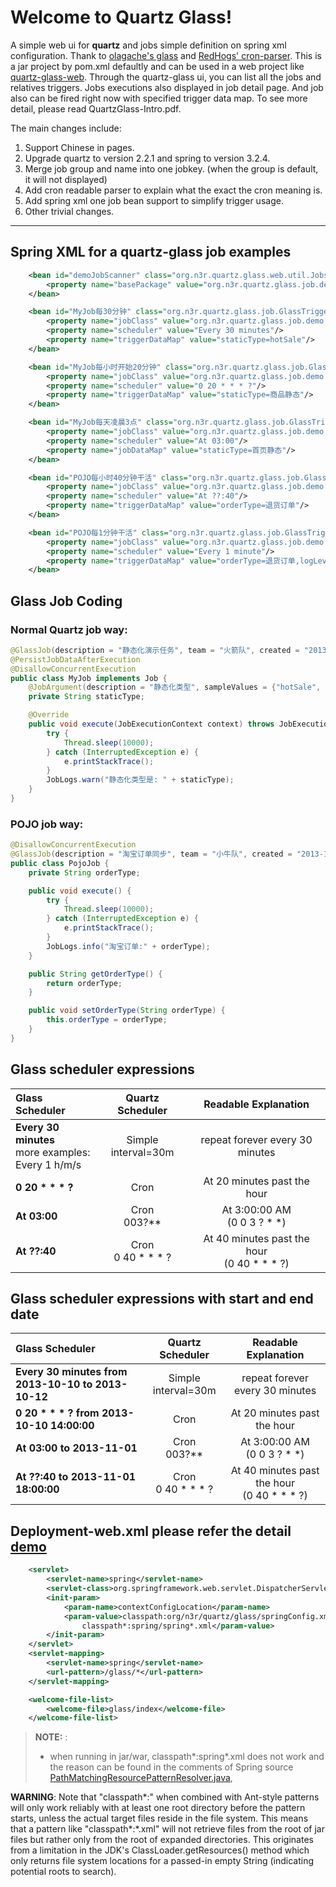 Welcome to Quartz Glass!
=====================

A simple web ui for **quartz** and jobs simple definition on spring xml configuration.
Thank to [olagache's glass](https://github.com/olagache/glass) and [RedHogs' cron-parser](https://github.com/RedHogs/cron-parser).
This is a jar project by pom.xml defaultly and can be used in a web project like [quartz-glass-web](https://github.com/bingoohuang/quartz-glass-web).
Through the quartz-glass ui, you can list all the jobs and relatives triggers.
Jobs executions also displayed in job detail page.
And job also can be fired right now with specified trigger data map.
To see more detail, please read QuartzGlass-Intro.pdf.

The main changes include:

 1. Support Chinese in pages.
 2. Upgrade quartz to version 2.2.1 and spring to version 3.2.4.
 3. Merge job group and name into one jobkey. (when the group is default, it will not displayed)
 4. Add cron readable parser to explain what the exact the cron meaning is.
 5. Add spring xml one job bean support to simplify trigger usage.
 6. Other trivial changes.

----------

## Spring XML for a quartz-glass job examples
```xml
    <bean id="demoJobScanner" class="org.n3r.quartz.glass.web.util.JobsScanner">
        <property name="basePackage" value="org.n3r.quartz.glass.job.demo, org.n3r.demo"/>
    </bean>

    <bean id="MyJob每30分钟" class="org.n3r.quartz.glass.job.GlassTriggerFactoryBean">
        <property name="jobClass" value="org.n3r.quartz.glass.job.demo.MyJob"/>
        <property name="scheduler" value="Every 30 minutes"/>
        <property name="triggerDataMap" value="staticType=hotSale"/>
    </bean>

    <bean id="MyJob每小时开始20分钟" class="org.n3r.quartz.glass.job.GlassTriggerFactoryBean">
        <property name="jobClass" value="org.n3r.quartz.glass.job.demo.MyJob"/>
        <property name="scheduler" value="0 20 * * * ?"/>
        <property name="triggerDataMap" value="staticType=商品静态"/>
    </bean>

    <bean id="MyJob每天凌晨3点" class="org.n3r.quartz.glass.job.GlassTriggerFactoryBean">
        <property name="jobClass" value="org.n3r.quartz.glass.job.demo.MyJob"/>
        <property name="scheduler" value="At 03:00"/>
        <property name="jobDataMap" value="staticType=首页静态"/>
    </bean>

    <bean id="POJO每小时40分钟干活" class="org.n3r.quartz.glass.job.GlassTriggerFactoryBean">
        <property name="jobClass" value="org.n3r.quartz.glass.job.demo.PojoJob"/>
        <property name="scheduler" value="At ??:40"/>
        <property name="triggerDataMap" value="orderType=退货订单"/>
    </bean>

    <bean id="POJO每1分钟干活" class="org.n3r.quartz.glass.job.GlassTriggerFactoryBean">
        <property name="jobClass" value="org.n3r.quartz.glass.job.demo.PojoJob"/>
        <property name="scheduler" value="Every 1 minute"/>
        <property name="triggerDataMap" value="orderType=退货订单,logLevel=INFO"/>
    </bean>
```

## Glass Job Coding
### Normal Quartz job way:
```java
@GlassJob(description = "静态化演示任务", team = "火箭队", created = "2013-10-16")
@PersistJobDataAfterExecution
@DisallowConcurrentExecution
public class MyJob implements Job {
    @JobArgument(description = "静态化类型", sampleValues = {"hotSale", "discountSale"})
    private String staticType;

    @Override
    public void execute(JobExecutionContext context) throws JobExecutionException {
        try {
            Thread.sleep(10000);
        } catch (InterruptedException e) {
            e.printStackTrace();
        }
        JobLogs.warn("静态化类型是: " + staticType);
    }
}
```
### POJO job way:
```java
@DisallowConcurrentExecution
@GlassJob(description = "淘宝订单同步", team = "小牛队", created = "2013-10-16")
public class PojoJob {
    private String orderType;

    public void execute() {
        try {
            Thread.sleep(10000);
        } catch (InterruptedException e) {
            e.printStackTrace();
        }
        JobLogs.info("淘宝订单:" + orderType);
    }

    public String getOrderType() {
        return orderType;
    }

    public void setOrderType(String orderType) {
        this.orderType = orderType;
    }
}
```

## Glass scheduler expressions

| Glass Scheduler      |  Quartz Scheduler | Readable Explanation  |
| :-------- | :------:| :--: |
| **Every 30 minutes**<br/>more examples:<br/>Every 1 h/m/s  | Simple<br/>interval=30m |  repeat forever every 30 minutes   |
| **0 20 * * * ?**     |   Cron |  At 20 minutes past the hour  |
| **At 03:00**      |    Cron<br/>003?**| At 3:00:00 AM <br/>(0 0 3 ? * *)  |
| **At ??:40** |  Cron<br/>0 40 * * * ? | At 40 minutes past the hour <br/>(0 40 * * * ?) |

## Glass scheduler expressions with start and end date

| Glass Scheduler      |  Quartz Scheduler | Readable Explanation  |
| :-------- | :------:| :--: |
| **Every 30 minutes from 2013-10-10 to 2013-10-12**  | Simple<br/>interval=30m |  repeat forever every 30 minutes   |
| **0 20 * * * ? from 2013-10-10 14:00:00**     |   Cron |  At 20 minutes past the hour  |
| **At 03:00 to 2013-11-01**      |    Cron<br/>003?**| At 3:00:00 AM <br/>(0 0 3 ? * *)  |
| **At ??:40 to 2013-11-01 18:00:00** |  Cron<br/>0 40 * * * ? | At 40 minutes past the hour <br/>(0 40 * * * ?) |

## Deployment-web.xml please refer the detail [demo](https://github.com/bingoohuang/quartz-glass-web)
```xml
    <servlet>
        <servlet-name>spring</servlet-name>
        <servlet-class>org.springframework.web.servlet.DispatcherServlet</servlet-class>
        <init-param>
            <param-name>contextConfigLocation</param-name>
            <param-value>classpath:org/n3r/quartz/glass/springConfig.xml,
                classpath*:spring/spring*.xml</param-value>
        </init-param>
    </servlet>
    <servlet-mapping>
        <servlet-name>spring</servlet-name>
        <url-pattern>/glass/*</url-pattern>
    </servlet-mapping>

    <welcome-file-list>
        <welcome-file>glass/index</welcome-file>
    </welcome-file-list>
```
> **NOTE:** :
>
> - when running in jar/war, classpath*:spring*.xml does not work and the reason can be found in the comments of Spring source [PathMatchingResourcePatternResolver.java](http://docs.spring.io/spring/docs/3.2.4.RELEASE/javadoc-api/org/springframework/core/io/support/PathMatchingResourcePatternResolver.html),

**WARNING**: Note that "classpath*:" when combined with Ant-style patterns will only work reliably with at least one root directory before the pattern starts, unless the actual target files reside in the file system. This means that a pattern like "classpath*:*.xml" will not retrieve files from the root of jar files but rather only from the root of expanded directories. This originates from a limitation in the JDK's ClassLoader.getResources() method which only returns file system locations for a passed-in empty String (indicating potential roots to search).
